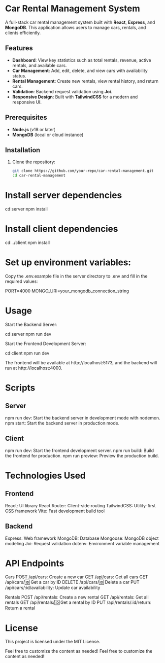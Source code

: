 # Car Rental Management System

A full-stack car rental management system built with **React**, **Express**, and **MongoDB**. This application allows users to manage cars, rentals, and clients efficiently.

## Features

- **Dashboard**: View key statistics such as total rentals, revenue, active rentals, and available cars.
- **Car Management**: Add, edit, delete, and view cars with availability status.
- **Rental Management**: Create new rentals, view rental history, and return cars.
- **Validation**: Backend request validation using **Joi**.
- **Responsive Design**: Built with **TailwindCSS** for a modern and responsive UI.


## Prerequisites

- **Node.js** (v18 or later)
- **MongoDB** (local or cloud instance)

## Installation

1. Clone the repository:

   ```bash
   git clone https://github.com/your-repo/car-rental-management.git
   cd car-rental-management

# Install server dependencies
cd server
npm install

# Install client dependencies
cd ../client
npm install

# Set up environment variables:

Copy the .env.example file in the server directory to .env and fill in the required values:

PORT=4000
MONGO_URI=your_mongodb_connection_string

# Usage
Start the Backend Server:

cd server
npm run dev

Start the Frontend Development Server:

cd client
npm run dev

The frontend will be available at http://localhost:5173, and the backend will run at http://localhost:4000.

# Scripts
## Server

npm run dev: Start the backend server in development mode with nodemon.
npm start: Start the backend server in production mode.

## Client
npm run dev: Start the frontend development server.
npm run build: Build the frontend for production.
npm run preview: Preview the production build.

# Technologies Used

## Frontend
React: UI library
React Router: Client-side routing
TailwindCSS: Utility-first CSS framework
Vite: Fast development build tool

## Backend
Express: Web framework
MongoDB: Database
Mongoose: MongoDB object modeling
Joi: Request validation
dotenv: Environment variable management

# API Endpoints

Cars
POST /api/cars: Create a new car
GET /api/cars: Get all cars
GET /api/cars/:id: Get a car by ID
DELETE /api/cars/:id: Delete a car
PUT /api/cars/:id/availability: Update car availability

Rentals
POST /api/rentals: Create a new rental
GET /api/rentals: Get all rentals
GET /api/rentals/:id: Get a rental by ID
PUT /api/rentals/:id/return: Return a rental

# License
This project is licensed under the MIT License.


Feel free to customize the content as needed!
Feel free to customize the content as needed!

